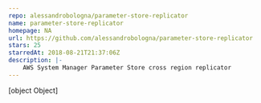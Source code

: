 ```yaml
---
repo: alessandrobologna/parameter-store-replicator
name: parameter-store-replicator
homepage: NA
url: https://github.com/alessandrobologna/parameter-store-replicator
stars: 25
starredAt: 2018-08-21T21:37:06Z
description: |-
    AWS System Manager Parameter Store cross region replicator
---
```


[object Object]
